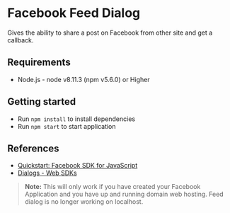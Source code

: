 # Facebook Feed Dialog
Gives the ability to share a post on Facebook from other site and get a callback.

## Requirements
- Node.js - node v8.11.3 (npm v5.6.0) or Higher

## Getting started
- Run `npm install` to install dependencies
- Run `npm start` to start application

## References
- [Quickstart: Facebook SDK for JavaScript](https://developers.facebook.com/docs/javascript/quickstart)
- [Dialogs - Web SDKs](https://developers.facebook.com/docs/javascript/reference/FB.ui)


> **Note:** This will only work if you have created your Facebook Application and you have up and running domain web hosting. Feed dialog is no longer working on localhost.
